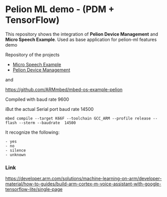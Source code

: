 # Pelion ML demo - (PDM + TensorFlow)

This repository shows the integration  of **Pelion Device Management** and **Micro Speech Example**. Used as base application for pelion-ml features demo

Repository of the projects

- [Micro Speech Example](https://github.com/tensorflow/tensorflow/tree/master/tensorflow/lite/micro/examples/micro_speech#deploy-to-nxp-frdm-k66f)
- [Pelion Device Management](https://github.com/tensorflow/tensorflow/tree/master/tensorflow/lite/micro/examples/micro_speech#deploy-to-nxp-frdm-k66f)


and

<https://github.com/ARMmbed/mbed-os-example-pelion>
 
Compiled with baud rate 9600

iBut the actual Serial port baud rate 14500

```
mbed compile --target K66F --toolchain GCC_ARM --profile release --flash --sterm --baudrate  14500
```

It recognize  the following:
```
- yes
- no
- silence
- unknown
```
### Link
<https://developer.arm.com/solutions/machine-learning-on-arm/developer-material/how-to-guides/build-arm-cortex-m-voice-assistant-with-google-tensorflow-lite/single-page>
